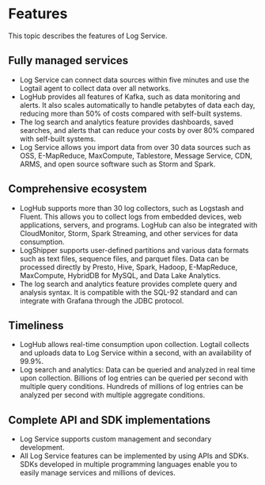 # Features

This topic describes the features of Log Service.

## Fully managed services

-   Log Service can connect data sources within five minutes and use the Logtail agent to collect data over all networks.
-   LogHub provides all features of Kafka, such as data monitoring and alerts. It also scales automatically to handle petabytes of data each day, reducing more than 50% of costs compared with self-built systems.
-   The log search and analytics feature provides dashboards, saved searches, and alerts that can reduce your costs by over 80% compared with self-built systems.
-   Log Service allows you import data from over 30 data sources such as OSS, E-MapReduce, MaxCompute, Tablestore, Message Service, CDN, ARMS, and open source software such as Storm and Spark.

## Comprehensive ecosystem

-   LogHub supports more than 30 log collectors, such as Logstash and Fluent. This allows you to collect logs from embedded devices, web applications, servers, and programs. LogHub can also be integrated with CloudMonitor, Storm, Spark Streaming, and other services for data consumption.
-   LogShipper supports user-defined partitions and various data formats such as text files, sequence files, and parquet files. Data can be processed directly by Presto, Hive, Spark, Hadoop, E-MapReduce, MaxCompute, HybridDB for MySQL, and Data Lake Analytics.
-   The log search and analytics feature provides complete query and analysis syntax. It is compatible with the SQL-92 standard and can integrate with Grafana through the JDBC protocol.

## Timeliness

-   LogHub allows real-time consumption upon collection. Logtail collects and uploads data to Log Service within a second, with an availability of 99.9%.
-   Log search and analytics: Data can be queried and analyzed in real time upon collection. Billions of log entries can be queried per second with multiple query conditions. Hundreds of millions of log entries can be analyzed per second with multiple aggregate conditions.

## Complete API and SDK implementations

-   Log Service supports custom management and secondary development.
-   All Log Service features can be implemented by using APIs and SDKs. SDKs developed in multiple programming languages enable you to easily manage services and millions of devices.

